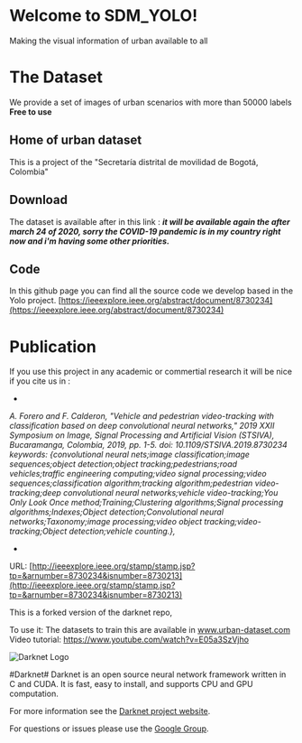 
# Welcome to SDM_YOLO!

Making the visual information of urban available to all


# The Dataset

We provide a set of images of urban scenarios with more than 50000 labels **Free to use**

## Home of urban dataset

This is a project of the "Secretaría distrital de movilidad de Bogotá, Colombia"

## Download

The dataset is available after in this link : 
***it will be available again the after march 24 of 2020, sorry the COVID-19 pandemic is in my country right now and i'm having some other priorities.***



## Code

In this github page you can find all the source code we develop based in the Yolo project. 
[https://ieeexplore.ieee.org/abstract/document/8730234](https://ieeexplore.ieee.org/abstract/document/8730234)

# Publication

If you use this project in any  academic or commertial research it will be nice if you cite us in :

*

*A. Forero and F. Calderon, "Vehicle and pedestrian video-tracking with classification based on deep convolutional neural networks," _2019 XXII Symposium on Image, Signal Processing and Artificial Vision (STSIVA)_, Bucaramanga, Colombia, 2019, pp. 1-5. doi: 10.1109/STSIVA.2019.8730234 keywords: {convolutional neural nets;image classification;image sequences;object detection;object tracking;pedestrians;road vehicles;traffic engineering computing;video signal processing;video sequences;classification algorithm;tracking algorithm;pedestrian video-tracking;deep convolutional neural networks;vehicle video-tracking;You Only Look Once method;Training;Clustering algorithms;Signal processing algorithms;Indexes;Object detection;Convolutional neural networks;Taxonomy;image processing;video object tracking;video-tracking;Object detection;vehicle counting.},*

*  
URL: [http://ieeexplore.ieee.org/stamp/stamp.jsp?tp=&arnumber=8730234&isnumber=8730213](http://ieeexplore.ieee.org/stamp/stamp.jsp?tp=&arnumber=8730234&isnumber=8730213)






This is a forked version of the  darknet repo, 

To use it:
The datasets to train this are available in 
www.urban-dataset.com
Video tutorial:
https://www.youtube.com/watch?v=E05a3SzVjho


![Darknet Logo](http://pjreddie.com/media/files/darknet-black-small.png)

#Darknet#
Darknet is an open source neural network framework written in C and CUDA. It is fast, easy to install, and supports CPU and GPU computation.

For more information see the [Darknet project website](http://pjreddie.com/darknet).

For questions or issues please use the [Google Group](https://groups.google.com/forum/#!forum/darknet).
